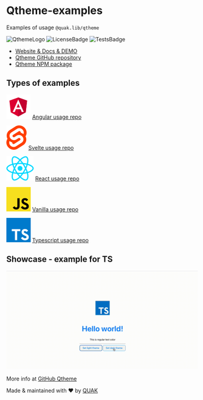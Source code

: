 # Qtheme-examples
Examples of usage `@quak.lib/qtheme`

![QthemeLogo](https://quak.com.pl/assets/logo/qtheme_Background_Removed.png)
![LicenseBadge](https://img.shields.io/github/license/walikuperek/qtheme)
![TestsBadge](https://img.shields.io/badge/Tests-7%2F7%20%E2%9C%85-success)

* [Website & Docs & DEMO](https://quak.com.pl/lib/qtheme/index.html)
* [Qtheme GitHub repository](https://github.com/Walikuperek/Qtheme)
* [Qtheme NPM package](https://www.npmjs.com/package/@quak.lib/qtheme)

## Types of examples

![AgularLogo](angular/readme_assets/angular.svg)
[Angular usage repo](https://github.com/Walikuperek/Qtheme-examples/tree/master/angular)

![SvelteLogo](svelte/src/assets/svelte.svg)
[Svelte usage repo](https://github.com/Walikuperek/Qtheme-examples/tree/master/svelte)

![ReactLogo](react/src/assets/react.svg)
[React usage repo](https://github.com/Walikuperek/Qtheme-examples/tree/master/react)

![JSLogo](vanilla/vite-javascript/public/javascript.svg)
[Vanilla usage repo](https://github.com/Walikuperek/Qtheme-examples/tree/master/vanilla)

![TSLogo](typescript/public/typescript.svg)
[Typescript usage repo](https://github.com/Walikuperek/Qtheme-examples/tree/master/typescript)

## Showcase - example for TS

![TSApp](typescript/readme_assets/veed_example_qtheme_ts.gif)

More info at [GitHub Qtheme](https://github.com/walikuperek/qtheme)

Made & maintained with ❤️ by [QUAK](https://quak.com.pl)
